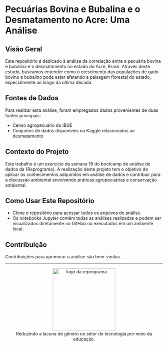 # Pecuárias Bovina e Bubalina e o Desmatamento no Acre: Uma Análise

## Visão Geral
Este repositório é dedicado à análise da correlação entre a pecuária bovina e bubalina e o desmatamento no estado do Acre, Brasil. Através deste estudo, buscamos entender como o crescimento das populações de gado bovino e bubalino pode estar afetando a paisagem florestal do estado, especialmente ao longo da última década.

## Fontes de Dados
Para realizar esta análise, foram empregados dados provenientes de duas fontes principais:
- Censo agropecuário do IBGE
- Conjuntos de dados disponíveis no Kaggle relacionados ao desmatamento

## Contexto do Projeto
Este trabalho é um exercício da semana 16 do bootcamp de análise de dados da {Reprograma}. A realização deste projeto tem o objetivo de aplicar os conhecimentos adquiridos em análise de dados e contribuir para a discussão ambiental envolvendo práticas agropecuárias e conservação ambiental.

## Como Usar Este Repositório
- Clone o repositório para acessar todos os arquivos de análise.
- Os notebooks Jupyter contêm todas as análises realizadas e podem ser visualizados diretamente no GitHub ou executados em um ambiente local.

## Contribuição
Contribuições para aprimorar a análise são bem-vindas. 

---
<p align="center">
  <img src="https://user-images.githubusercontent.com/84551213/171416454-ab93ab7f-e5a0-4276-81ec-4f5cb79dff31.png" alt="logo da reprograma" width="200">
  <br>
  Reduzindo a lacuna de gênero no setor de tecnologia por meio da educação.
</p>

